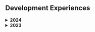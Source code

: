 ## Development Experiences

<details>
<summary><strong>2024</strong></summary>

- **DeNA(サマーインターンシップ)**: 課題アプリの改修コンペで、性能改善および新機能開発(優勝)
- **NRIデジタル(サマーインターンシップ)**: DXエキスパートコースで、ID-POSデータの分析ツールを企画・開発
- **サイボウズ(サマーインターンシップ)**: kintone開発コースで、kintoneのサーバーサイド開発に従事(Java)
- **[FunalabJudge](https://github.com/funalab/FunalabJudge)**: 研究室の新入生教育で使用する、C言語の自動採点&課題管理ツールを開発
- **[WeirdImageGuesser](https://github.com/MIAopenroad/WeirdImageGuesser)**: [技育CAMP ハッカソン](https://talent.supporterz.jp/events/36ac135b-7f4d-413c-8875-115760dccef7/)にて、OpenAIのAPIを使ったゲームを開発
- **[ScalarDBAssignment](https://github.com/MIAopenroad/ScalarDBAssignment)**: 大学院の授業課題として、[ScalarDB](https://www.scalar-labs.com/scalardb)を用いたE-コマースサイトのデモを開発

</details>

<details>
<summary><strong>2023</strong></summary>

- **[マーケティング支援サービス](https://prtimes.jp/main/html/rd/p/000000133.000009799.html)**: [かっこ株式会社](https://cacco.co.jp/)での長期インターンにて、マーケティング支援を目的としたWebアプリケーションを開発

</details>
